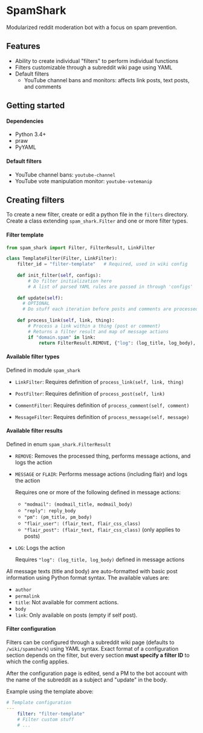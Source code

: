 # SpamShark

Modularized reddit moderation bot with a focus on spam prevention.

## Features

- Ability to create individual "filters" to perform individual functions
- Filters customizable through a subreddit wiki page using YAML
- Default filters
  - YouTube channel bans and monitors: affects link posts, text posts, and comments

## Getting started

#### Dependencies

* Python 3.4+
* praw
* PyYAML

#### Default filters

* YouTube channel bans: `youtube-channel`
* YouTube vote manipulation monitor: `youtube-votemanip`

## Creating filters

To create a new filter, create or edit a python file in the `filters` directory. Create a class extending `spam_shark.Filter` and one or more filter types.

#### Filter template

```python
from spam_shark import Filter, FilterResult, LinkFilter

class TemplateFilter(Filter, LinkFilter):
    filter_id = "filter-template"   # Required, used in wiki config
    
    def init_filter(self, configs):
        # Do filter initialization here
        # A list of parsed YAML rules are passed in through 'configs'
    
    def update(self):
      # OPTIONAL
      # Do stuff each iteration before posts and comments are processed
    
    def process_link(self, link, thing):
        # Process a link within a thing (post or comment)
        # Returns a filter result and map of message actions
        if "domain.spam" in link:
            return FilterResult.REMOVE, {"log": (log_title, log_body), "reply": reply_body}
```

#### Available filter types

Defined in module `spam_shark`

* `LinkFilter`: Requires definition of `process_link(self, link, thing)`
  
* `PostFilter`: Requires definition of `process_post(self, link)`
  
* `CommentFilter`: Requires definition of `process_comment(self, comment)`

* `MessageFilter`: Requires definition of `process_message(self, message)`

#### Available filter results

Defined in enum `spam_shark.FilterResult`

* `REMOVE`: Removes the processed thing, performs message actions, and logs the action
* `MESSAGE` or `FLAIR`: Performs message actions (including flair) and logs the action

  Requires one or more of the following defined in message actions:
  * `"modmail": (modmail_title, modmail_body)`
  * `"reply": reply_body`
  * `"pm": (pm_title, pm_body)`
  * `"flair_user": (flair_text, flair_css_class)`
  * `"flair_post": (flair_text, flair_css_class)` (only applies to posts)

* `LOG`: Logs the action

  Requires ```"log": (log_title, log_body)``` defined in message actions

All message texts (title and body) are auto-formatted with basic post information using Python format syntax. The available values are:

* `author`
* `permalink`
* `title`: Not available for comment actions.
* `body`
* `link`: Only available on posts (empty if self post).

#### Filter configuration

Filters can be configured through a subreddit wiki page (defaults to `/wiki/spamshark`) using YAML syntax. Exact format of a configuration section depends on the filter, but every section **must specify a filter ID** to which the config applies.

After the configuration page is edited, send a PM to the bot account with the name of the subreddit as a subject and "update" in the body.

Example using the template above:

```yaml
# Template configuration
---
    filter: "filter-template"
    # Filter custom stuff
    # ...
```
